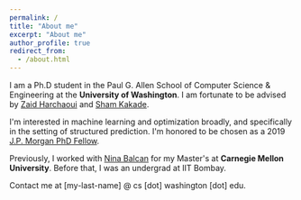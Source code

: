 ```yaml
---
permalink: /
title: "About me"
excerpt: "About me"
author_profile: true
redirect_from: 
  - /about.html
---
```


I am a Ph.D student in the Paul G. Allen School of Computer Science & Engineering at the **University of Washington**. 
I am fortunate to be advised by [Zaid Harchaoui](http://faculty.washington.edu/zaid/) and [Sham Kakade](https://homes.cs.washington.edu/~sham/).

I'm interested in machine learning and optimization broadly, and specifically in the setting of structured prediction.
I'm honored to be chosen as a 2019 [J.P. Morgan PhD Fellow](https://www.jpmorgan.com/country/US/en/technology/ai/awards/phd-fellowship-award-recipients).

Previously, I worked with [Nina Balcan](http://www.cs.cmu.edu/~ninamf/) for my Master's at **Carnegie Mellon University**. 
Before that, I was an undergrad at IIT Bombay.

Contact me at [my-last-name] @ cs [dot] washington [dot] edu.
